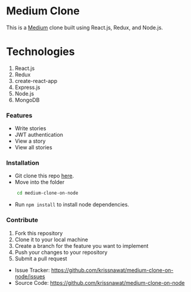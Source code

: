 # Medium Clone
This is a [Medium](https://medium.com) clone built using React.js, Redux, and Node.js.

# Technologies

1. React.js
1. Redux
1. create-react-app
1. Express.js
1. Node.js
1. MongoDB

### Features
- Write stories
- JWT authentication
- View a story
- View all stories

### Installation
* Git clone this repo [here](https://github.com/krissnawat/medium-clone-on-node).
* Move into the folder 
```sh
    cd medium-clone-on-node
```
* Run `npm install` to install node dependencies.

### Contribute
1. Fork this repository
2. Clone it to your local machine
3. Create a branch for the feature you want to implement
4. Push your changes to your repository
5. Submit a pull request

- Issue Tracker: https://github.com/krissnawat/medium-clone-on-node/issues
- Source Code: https://github.com/krissnawat/medium-clone-on-node